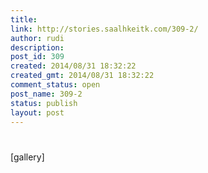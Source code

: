 ```yaml
---
title: 
link: http://stories.saalhkeitk.com/309-2/
author: rudi
description: 
post_id: 309
created: 2014/08/31 18:32:22
created_gmt: 2014/08/31 18:32:22
comment_status: open
post_name: 309-2
status: publish
layout: post
---
```

#


[gallery]
